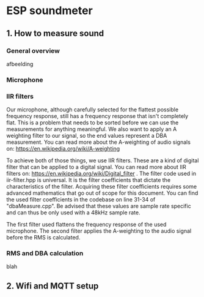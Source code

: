 # ESP soundmeter

## 1. How to measure sound
### General overview
afbeelding
### Microphone

### IIR filters
Our microphone, although carefully selected for the flattest possible frequency response, still has a frequency response that isn't completely flat. This is a problem that needs to be sorted before we can use the measurements for anything meaningful.
We also want to apply an A weighting filter to our signal, so the end values represent a DBA measurement. You can read more about the A-weighting of audio signals on: https://en.wikipedia.org/wiki/A-weighting

To achieve both of those things, we use IIR filters. These are a kind of digital filter that can be applied to a digital signal. You can read more about IIR filters on: https://en.wikipedia.org/wiki/Digital_filter . The filter code used in iir-filter.hpp is universal. It is the filter coefficients that dictate the characteristics of the filter. Acquiring these filter coefficients requires some advanced mathematics that go out of scope for this document. You can find the used filter coefficients in the codebase on line 31-34 of "dbaMeasure.cpp". Be advised that these values are sample rate specific and can thus be only used with a 48kHz sample rate.

The first filter used flattens the frequency response of the used microphone. The second filter applies the A-weighting to the audio signal before the RMS is calculated.

### RMS and DBA calculation
blah

## 2. Wifi and MQTT setup
